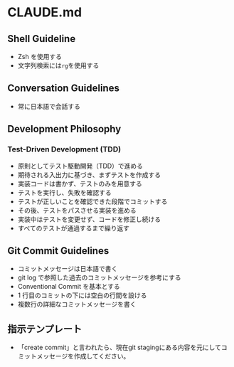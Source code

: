 # CLAUDE.md

## Shell Guideline

- Zsh を使用する
- 文字列検索には`rg`を使用する

## Conversation Guidelines

- 常に日本語で会話する

## Development Philosophy

### Test-Driven Development (TDD)

- 原則としてテスト駆動開発（TDD）で進める
- 期待される入出力に基づき、まずテストを作成する
- 実装コードは書かず、テストのみを用意する
- テストを実行し、失敗を確認する
- テストが正しいことを確認できた段階でコミットする
- その後、テストをパスさせる実装を進める
- 実装中はテストを変更せず、コードを修正し続ける
- すべてのテストが通過するまで繰り返す

## Git Commit Guidelines

- コミットメッセージは日本語で書く
- git log で参照した過去のコミットメッセージを参考にする
- Conventional Commit を基本とする
- 1 行目のコミットの下には空白の行間を設ける
- 複数行の詳細なコミットメッセージを書く

## 指示テンプレート

- 「create commit」と言われたら、現在git stagingにある内容を元にしてコミットメッセージを作成してください。
